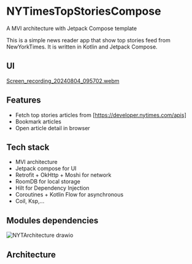 # NYTimesTopStoriesCompose
A MVI architecture with Jetpack Compose template

This is a simple news reader app that show top stories feed from NewYorkTimes. It is written in Kotlin and Jetpack Compose.

## UI
[Screen_recording_20240804_095702.webm](https://github.com/user-attachments/assets/d7244bb3-0de4-4b49-930c-1b1cbe799f35)

## Features
- Fetch top stories articles from [https://developer.nytimes.com/apis]
- Bookmark articles
- Open article detail in browser

## Tech stack
- MVI architecture
- Jetpack compose for UI
- Retrofit + OkHttp + Moshi for network
- RoomDB for local storage
- Hilt for Dependency Injection
- Coroutines + Kotlin Flow for asynchronous
- Coil, Ksp,...

## Modules dependencies
![NYTArchitecture drawio](https://github.com/user-attachments/assets/1bb73515-9aed-4ed5-834a-bf2a18892c4b)

## Architecture




